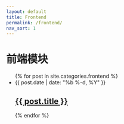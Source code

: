 ```yaml
---
layout: default
title: Frontend
permalink: /frontend/
nav_sort: 1
---
```


<div class="home">

  <h1 class="page-heading">前端模块</h1>

  <ul class="post-list">
    {% for post in site.categories.frontend %}
      <li>
        <span class="post-meta">{{ post.date | date: "%b %-d, %Y" }}</span>
        <h2>
          <a class="post-link" href="{{ post.url | prepend: site.baseurl }}">{{ post.title }}</a>
        </h2>
      </li>
    {% endfor %}
  </ul>
</div>